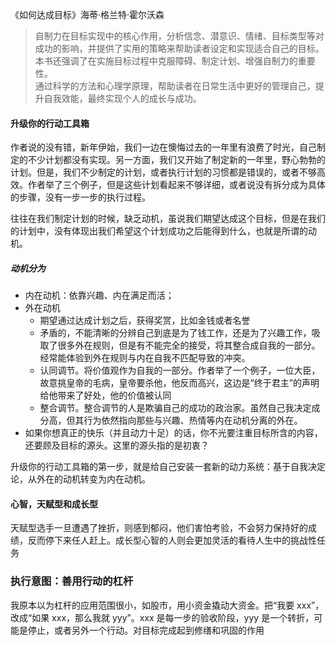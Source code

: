 
《如何达成目标》海蒂·格兰特·霍尔沃森    

> 自制力在目标实现中的核心作用，分析信念、潜意识、情绪、目标类型等对成功的影响，并提供了实用的策略来帮助读者设定和实现适合自己的目标。  
> 本书还强调了在实施目标过程中克服障碍、制定计划、增强自制力的重要性。  
> 通过科学的方法和心理学原理，帮助读者在日常生活中更好的管理自己，提升自我效能，最终实现个人的成长与成功。  


#### 升级你的行动工具箱

作者说的没有错，新年伊始，我们一边在懊悔过去的一年里有浪费了时光，自己制定的不少计划都没有实现。另一方面，我们又开始了制定新的一年里，野心勃勃的计划。但是，我们不少制定的计划，或者执行计划的习惯都是错误的，或者不够高效。作者举了三个例子，但是这些计划看起来不够详细，或者说没有拆分成为具体的步骤，没有一步一步的执行过程。

往往在我们制定计划的时候，缺乏动机，虽说我们期望达成这个目标，但是在我们的计划中，没有体现出我们希望这个计划成功之后能得到什么，也就是所谓的动机。

##### 动机分为
- 内在动机：依靠兴趣、内在满足而活；
- 外在动机
    - 期望通过达成计划之后，获得奖赏，比如金钱或者名誉
    - 矛盾的，不能清晰的分辨自己到底是为了钱工作，还是为了兴趣工作，吸取了很多外在规则，但是有不能完全的接受，将其整合成自我的一部分。经常能体验到外在规则与内在自我不匹配导致的冲突。
    - 认同调节。将价值观作为自我的一部分。作者举了一个例子，一位大臣，故意挑皇帝的毛病，皇帝要杀他，他反而高兴，这边是“终于君主”的声明给他带来了好处，他的价值被认同
    - 整合调节。整合调节的人是欺骗自己的成功的政治家。虽然自己我决定成分高，但其行为依然指向那些与兴趣、热情等内在动机分离的外在。
- 如果你想真正的快乐（并且动力十足）的话，你不光要注重目标所含的内容，还要顾及目标的源头。这里的源头指的是初衷？

升级你的行动工具箱的第一步，就是给自己安装一套新的动力系统：基于自我决定论，从外在的动机转变为内在动机。


#### 心智，天赋型和成长型

天赋型选手一旦遭遇了挫折，则感到郁闷，他们害怕考验，不会努力保持好的成绩，反而停下来任人赶上。成长型心智的人则会更加灵活的看待人生中的挑战性任务


### 执行意图：善用行动的杠杆

我原本以为杠杆的应用范围很小，如股市，用小资金撬动大资金。把“我要 xxx”，改成“如果 xxx，那么我就 yyy”。xxx 是每一步的验收阶段，yyy 是一个转折，可能是停止，或者另外一个行动。对目标完成起到修缮和巩固的作用